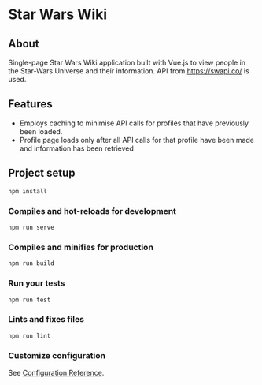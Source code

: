 # Star Wars Wiki

## About
Single-page Star Wars Wiki application built with Vue.js to view people in the Star-Wars Universe and their information. API from https://swapi.co/ is used.

## Features
- Employs caching to minimise API calls for profiles that have previously been loaded.
- Profile page loads only after all API calls for that profile have been made and information has been retrieved

## Project setup
```
npm install
```

### Compiles and hot-reloads for development
```
npm run serve
```

### Compiles and minifies for production
```
npm run build
```

### Run your tests
```
npm run test
```

### Lints and fixes files
```
npm run lint
```

### Customize configuration
See [Configuration Reference](https://cli.vuejs.org/config/).
